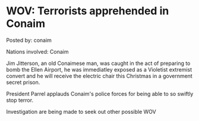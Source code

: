 # WOV: Terrorists apprehended in Conaim

Posted by: conaim

Nations involved: Conaim

Jim Jitterson, an old Conaimese man, was caught in the act of preparing to bomb the Ellen Airport, he was immediatley exposed as a Violetist extremist convert and he will receive the electric chair this Christmas in a government secret prison.

President Parrel applauds Conaim's police forces for being able to so swiftly stop terror.

Investigation are being made to seek out other possible WOV